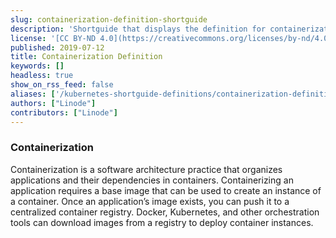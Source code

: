 ```yaml
---
slug: containerization-definition-shortguide
description: 'Shortguide that displays the definition for containerization.'
license: '[CC BY-ND 4.0](https://creativecommons.org/licenses/by-nd/4.0)'
published: 2019-07-12
title: Containerization Definition
keywords: []
headless: true
show_on_rss_feed: false
aliases: ['/kubernetes-shortguide-definitions/containerization-definition-shortguide/']
authors: ["Linode"]
contributors: ["Linode"]
---
```


### Containerization

Containerization is a software architecture practice that organizes applications and their dependencies in containers. Containerizing an application requires a base image that can be used to create an instance of a container. Once an application’s image exists, you can push it to a centralized container registry. Docker, Kubernetes, and other orchestration tools can download images from a registry to deploy container instances.
